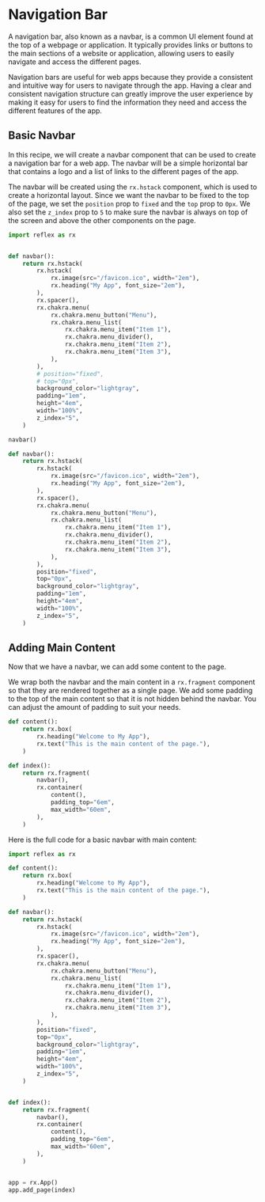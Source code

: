 # Navigation Bar

A navigation bar, also known as a navbar, is a common UI element found at the top of a webpage or application.
It typically provides links or buttons to the main sections of a website or application, allowing users to easily navigate and access the different pages.

Navigation bars are useful for web apps because they provide a consistent and intuitive way for users to navigate through the app.
Having a clear and consistent navigation structure can greatly improve the user experience by making it easy for users to find the information they need and access the different features of the app.

## Basic Navbar

In this recipe, we will create a navbar component that can be used to create a navigation bar for a web app.
The navbar will be a simple horizontal bar that contains a logo and a list of links to the different pages of the app.

The navbar will be created using the `rx.hstack` component, which is used to create a horizontal layout.
Since we want the navbar to be fixed to the top of the page, we set the `position` prop to `fixed` and the `top` prop to `0px`.
We also set the `z_index` prop to `5` to make sure the navbar is always on top of the screen and above the other components on the page.

```python exec
import reflex as rx


def navbar():
    return rx.hstack(
        rx.hstack(
            rx.image(src="/favicon.ico", width="2em"),
            rx.heading("My App", font_size="2em"),
        ),
        rx.spacer(),
        rx.chakra.menu(
            rx.chakra.menu_button("Menu"),
            rx.chakra.menu_list(
                rx.chakra.menu_item("Item 1"),
                rx.chakra.menu_divider(),
                rx.chakra.menu_item("Item 2"),
                rx.chakra.menu_item("Item 3"),
            ),
        ),
        # position="fixed",
        # top="0px",
        background_color="lightgray",
        padding="1em",
        height="4em",
        width="100%",
        z_index="5",
    )
```

```python demo box
navbar()
```

```python
def navbar():
    return rx.hstack(
        rx.hstack(
            rx.image(src="/favicon.ico", width="2em"),
            rx.heading("My App", font_size="2em"),
        ),
        rx.spacer(),
        rx.chakra.menu(
            rx.chakra.menu_button("Menu"),
            rx.chakra.menu_list(
                rx.chakra.menu_item("Item 1"),
                rx.chakra.menu_divider(),
                rx.chakra.menu_item("Item 2"),
                rx.chakra.menu_item("Item 3"),
            ),
        ),
        position="fixed",
        top="0px",
        background_color="lightgray",
        padding="1em",
        height="4em",
        width="100%",
        z_index="5",
    )
```

## Adding Main Content

Now that we have a navbar, we can add some content to the page.

We wrap both the navbar and the main content in a `rx.fragment` component so that they are rendered together as a single page.
We add some padding to the top of the main content so that it is not hidden behind the navbar.
You can adjust the amount of padding to suit your needs.

```python demo exec
def content():
    return rx.box(
        rx.heading("Welcome to My App"),
        rx.text("This is the main content of the page."),
    )

def index():
    return rx.fragment(
        navbar(),
        rx.container(
            content(),
            padding_top="6em",
            max_width="60em",
        ),
    )
```

Here is the full code for a basic navbar with main content:

```python
import reflex as rx

def content():
    return rx.box(
        rx.heading("Welcome to My App"),
        rx.text("This is the main content of the page."),
    )

def navbar():
    return rx.hstack(
        rx.hstack(
            rx.image(src="/favicon.ico", width="2em"),
            rx.heading("My App", font_size="2em"),
        ),
        rx.spacer(),
        rx.chakra.menu(
            rx.chakra.menu_button("Menu"),
            rx.chakra.menu_list(
                rx.chakra.menu_item("Item 1"),
                rx.chakra.menu_divider(),
                rx.chakra.menu_item("Item 2"),
                rx.chakra.menu_item("Item 3"),
            ),
        ),
        position="fixed",
        top="0px",
        background_color="lightgray",
        padding="1em",
        height="4em",
        width="100%",
        z_index="5",
    )


def index():
    return rx.fragment(
        navbar(),
        rx.container(
            content(),
            padding_top="6em",
            max_width="60em",
        ),
    )


app = rx.App()
app.add_page(index)
```
